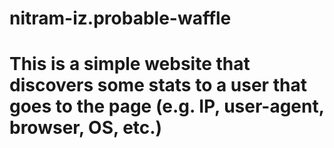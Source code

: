 # nitram-iz.probable-waffle

# This is a simple website that discovers some stats to a user that goes to the page (e.g. IP, user-agent, browser, OS, etc.)
